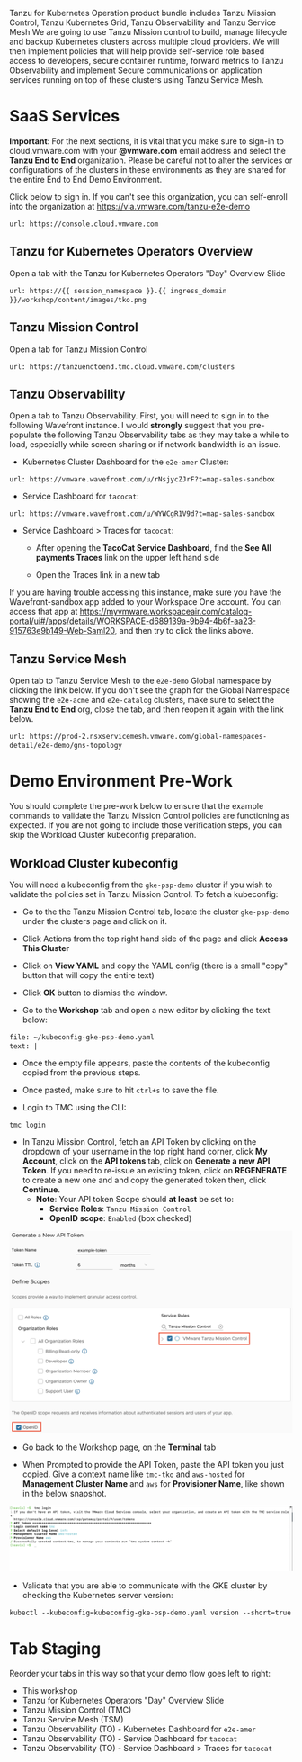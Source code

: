 Tanzu for Kubernetes Operation product bundle includes Tanzu Mission Control, Tanzu Kubernetes Grid, Tanzu Observability and Tanzu Service Mesh
We are going to use Tanzu Mission control to build, manage lifecycle and backup Kubernetes clusters across multiple cloud providers. We will then implement policies that will help provide self-service role based access to developers, secure container runtime, forward metrics to Tanzu Observability and implement Secure communications on application services running on top of these clusters using Tanzu Service Mesh.

# SaaS Services
**Important**: For the next sections, it is vital that you  make sure to sign-in to cloud.vmware.com with your **@vmware.com** email address and select the **Tanzu End to End** organization.  Please be careful not to alter the services or configurations of the clusters in these environments as they are shared for the entire End to End Demo Environment.

Click below to sign in.  If you can't see this organization, you can self-enroll into the organization at https://via.vmware.com/tanzu-e2e-demo
```dashboard:open-url
url: https://console.cloud.vmware.com
```

## Tanzu for Kubernetes Operators Overview

Open a tab with the Tanzu for Kubernetes Operators "Day" Overview Slide
```dashboard:open-url
url: https://{{ session_namespace }}.{{ ingress_domain }}/workshop/content/images/tko.png
```

## Tanzu Mission Control

Open a tab for Tanzu Mission Control
```dashboard:open-url
url: https://tanzuendtoend.tmc.cloud.vmware.com/clusters
```

## Tanzu Observability
Open a tab to Tanzu Observability. First, you will need to sign in to the following Wavefront instance.  I would **strongly** suggest that you pre-populate the following Tanzu Observability tabs as they may take a while to load, especially while screen sharing or if network bandwidth is an issue.

- Kubernetes Cluster Dashboard for the `e2e-amer` Cluster:
```dashboard:open-url
url: https://vmware.wavefront.com/u/rNsjycZJrF?t=map-sales-sandbox
```

- Service Dashboard for `tacocat`:
```dashboard:open-url
url: https://vmware.wavefront.com/u/WYWCgR1V9d?t=map-sales-sandbox
```

- Service Dashboard > Traces for `tacocat`:
  - After opening the **TacoCat Service Dashboard**, find the **See All payments Traces** link on the upper left hand side

  - Open the Traces link in a new tab

If you are having trouble accessing this instance, make sure you have the Wavefront-sandbox app added to your Workspace One account.  You can access that app at https://myvmware.workspaceair.com/catalog-portal/ui#/apps/details/WORKSPACE-d689139a-9b94-4b6f-aa23-915763e9b149-Web-Saml20, and then try to click the links above.

## Tanzu Service Mesh
Open tab to Tanzu Service Mesh to the `e2e-demo` Global namespace by clicking the link below.  If you don't see the graph for the Global Namespace showing the `e2e-acme` and `e2e-catalog` clusters, make sure to select the **Tanzu End to End** org, close the tab, and then reopen it again with the link below.
```dashboard:open-url
url: https://prod-2.nsxservicemesh.vmware.com/global-namespaces-detail/e2e-demo/gns-topology
```

# Demo Environment Pre-Work

You should complete the pre-work below to ensure that the example commands to validate the Tanzu Mission Control policies are functioning as expected.  If you are not going to include those verification steps, you can skip the Workload Cluster kubeconfig preparation.

## Workload Cluster kubeconfig

You will need a kubeconfig from the `gke-psp-demo` cluster if you wish to validate the policies set in Tanzu Mission Control.  To fetch a kubeconfig:

- Go to the the Tanzu Mission Control tab, locate the cluster `gke-psp-demo` under the clusters page and click on it.

- Click Actions from the top right hand side of the page and click **Access This Cluster**

- Click on **View YAML** and copy the YAML config (there is a small "copy" button that will copy the entire text)

- Click **OK** button to dismiss the window.

- Go to the **Workshop** tab and open a new editor by clicking the text below:
```editor:append-lines-to-file
file: ~/kubeconfig-gke-psp-demo.yaml
text: |
```
- Once the empty file appears, paste the contents of the kubeconfig copied from the previous steps.

- Once pasted, make sure to hit `ctrl+s` to save the file.

- Login to TMC using the CLI:
```execute
tmc login
```

- In Tanzu Mission Control, fetch an API Token by clicking on the dropdown of your username in the top right hand corner, click **My Account**, click on the **API tokens** tab, click on **Generate a new API Token**. If you need to re-issue an existing token, click on **REGENERATE** to create a new one and and copy the generated token then, click **Continue**.
  - **Note**: Your API token Scope should **at least** be set to:
    - **Service Roles**: `Tanzu Mission Control`
    - **OpenID scope**: `Enabled` (box checked)

![TMC API Token Access](images/tmc-api-token-access.png)

- Go back to the Workshop page, on the **Terminal** tab

- When Prompted to provide the API Token, paste the API token you just copied. Give a context name like `tmc-tko` and `aws-hosted` for **Management Cluster Name** and `aws` for **Provisioner Name**, like shown in the below snapshot.

![TMC Access Token](images/tmc-access-api.png)

- Validate that you are able to communicate with the GKE cluster by checking the Kubernetes server version:
```execute
kubectl --kubeconfig=kubeconfig-gke-psp-demo.yaml version --short=true
```

# Tab Staging
Reorder your tabs in this way so that your demo flow goes left to right:
- This workshop
- Tanzu for Kubernetes Operators "Day" Overview Slide
- Tanzu Mission Control (TMC)
- Tanzu Service Mesh (TSM)
- Tanzu Observability (TO) - Kubernetes Dashboard for `e2e-amer`
- Tanzu Observability (TO) - Service Dashboard for `tacocat`
- Tanzu Observability (TO) - Service Dashboard > Traces for `tacocat`
